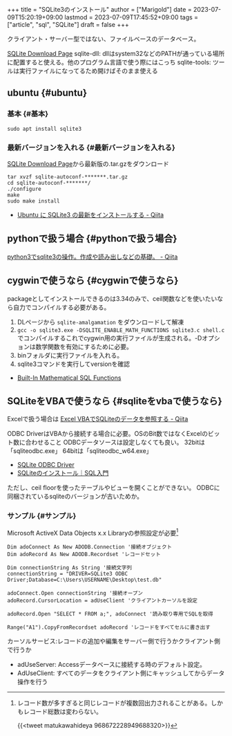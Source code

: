 +++
title = "SQLite3のインストール"
author = ["Marigold"]
date = 2023-07-09T15:20:19+09:00
lastmod = 2023-07-09T17:45:52+09:00
tags = ["article", "sql", "SQLite"]
draft = false
+++

クライアント・サーバー型ではない、ファイルベースのデータベース。

[SQLite Download Page](https://www.sqlite.org/download.html)
sqlite-dll: dllはsystem32などのPATHが通っている場所に配置すると使える。他のプログラム言語で使う際にはこっち
sqlite-tools: ツールは実行ファイルになってるため開けばそのまま使える


## ubuntu {#ubuntu}


### 基本 {#基本}

```shell
sudo apt install sqlite3
```


### 最新バージョンを入れる {#最新バージョンを入れる}

[SQLite Download Page](https://www.sqlite.org/download.html)から最新版の.tar.gzをダウンロード

```shell
tar xvzf sqlite-autoconf-*******.tar.gz
cd sqlite-autoconf-*******/
./configure
make
sudo make install
```

-   [Ubuntu に SQLite3 の最新をインストールする - Qiita](https://qiita.com/cointoss1973/items/cd58445481115fa78a5a)


## pythonで扱う場合 {#pythonで扱う場合}

[python3でsqlite3の操作。作成や読み出しなどの基礎。 - Qiita](https://qiita.com/saira/items/e08c8849cea6c3b5eb0c)


## cygwinで使うなら {#cygwinで使うなら}

packageとしてインストールできるのは3.34のみで、ceil関数などを使いたいなら自力でコンパイルする必要がある。

1.  DLページから `sqlite-amalgamation` をダウンロードして解凍
2.  `gcc -o sqlite3.exe -DSQLITE_ENABLE_MATH_FUNCTIONS sqlite3.c shell.c` でコンパイルするこれでcygwin用の実行ファイルが生成される。-Dオプションは数学関数を有効にするために必要。
3.  binフォルダに実行ファイルを入れる。
4.  sqlite3コマンドを実行してversionを確認

<!--listend-->

-   [Built-In Mathematical SQL Functions](https://www.sqlite.org/lang_mathfunc.html)


## SQLiteをVBAで使うなら {#sqliteをvbaで使うなら}

Excelで扱う場合は
[Excel VBAでSQLiteのデータを参照する - Qiita](https://qiita.com/konitech913/items/b35be5f786a70c727405)

ODBC DriverはVBAから接続する場合に必要。OSのBit数ではなくExcelのビット数に合わせること
ODBCデータソースは設定しなくても良い。
32bitは 「sqliteodbc.exe」 64bitは「sqliteodbc_w64.exe」

-   [SQLite ODBC Driver](http://www.ch-werner.de/sqliteodbc/)
-   [SQLiteのインストール｜SQL入門](https://excel-ubara.com/vba_sql/vba_SQL001.html)

ただし、ceil floorを使ったテーブルやビューを開くことができない。
ODBCに同梱されているsqliteのバージョンが古いためか。


### サンプル {#サンプル}

Microsoft ActiveX Data Objects x.x Libraryの参照設定が必要[^fn:1]

```visualbasic
Dim adoConnect As New ADODB.Connection '接続オブジェクト
Dim adoRecord As New ADODB.Recordset 'レコードセット

Dim connectionString As String '接続文字列
connectionString = "DRIVER=SQLite3 ODBC Driver;Database=C:\Users\USERNAME\Desktop\test.db"

adoConnect.Open connectionString '接続オープン
adoRecord.CursorLocation = adUseClient 'クライアントカーソルを設定

adoRecord.Open "SELECT * FROM a;", adoConnect '読み取り専用でSQLを取得

Range("A1").CopyFromRecordset adoRecord 'レコードをすべてセルに書き出す

```

カーソルサービス:レコードの追加や編集をサーバー側で行うかクライアント側で行うか

-   adUseServer: Accessデータベースに接続する時のデフォルト設定。
-   AdUseClient: すべてのデータをクライアント側にキャッシュしてからデータ操作を行う

[^fn:1]: レコード数が多すぎると同じレコードが複数回出力されることがある。しかもレコード総数は変わらない。

    {{<tweet matukawahideya 968672228949688320>}}